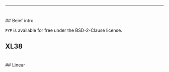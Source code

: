 ---

<div markdown="1" style="margin-top: 5ex;">
## Beief intro

`FYP` is available for free under the BSD-2-Clause license.

## XL38
</div>

<div>
<midi-visualizer type="piano-roll" id="mainVisualizer" src="https://github.com/Gitlifer/html-midi-player/blob/www/assets/midi/XL38/get_0.mid"></midi-visualizer>
<midi-player src="https://github.com/Gitlifer/html-midi-player/blob/www/assets/midi/XL38/get_0.mid" sound-font visualizer="#mainVisualizer" id="mainPlayer">
</midi-player>
</div>


<div markdown="1" style="margin-top: 5ex;">
## Linear
</div>

<div>
<midi-visualizer type="piano-roll" id="mainVisualizer" src="https://github.com/Gitlifer/html-midi-player/blob/www/assets/midi/XL38/get_2.mid"></midi-visualizer>
<midi-player src="https://github.com/Gitlifer/html-midi-player/blob/www/assets/midi/XL38/get_2.mid" sound-font visualizer="#mainVisualizer" id="mainPlayer">
</midi-player>
</div>
